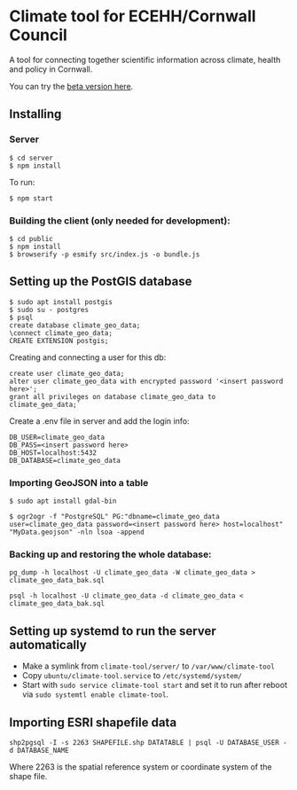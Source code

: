 # Climate tool for ECEHH/Cornwall Council

A tool for connecting together scientific information across climate, health and policy in Cornwall.

You can try the [beta version here](http://climate-tool.thentrythis.org/).
 
## Installing

### Server

    $ cd server
    $ npm install

To run:

    $ npm start

### Building the client (only needed for development):

    $ cd public
    $ npm install
	$ browserify -p esmify src/index.js -o bundle.js

## Setting up the PostGIS database

    $ sudo apt install postgis
    $ sudo su - postgres
    $ psql
    create database climate_geo_data;
    \connect climate_geo_data;
    CREATE EXTENSION postgis;

Creating and connecting a user for this db:

    create user climate_geo_data;
    alter user climate_geo_data with encrypted password '<insert password here>';
    grant all privileges on database climate_geo_data to climate_geo_data;`

Create a .env file in server and add the login info:

    DB_USER=climate_geo_data
    DB_PASS=<insert password here>
    DB_HOST=localhost:5432
    DB_DATABASE=climate_geo_data

### Importing GeoJSON into a table

    $ sudo apt install gdal-bin

    $ ogr2ogr -f "PostgreSQL" PG:"dbname=climate_geo_data user=climate_geo_data password=<insert password here> host=localhost" "MyData.geojson" -nln lsoa -append

### Backing up and restoring the whole database:

    pg_dump -h localhost -U climate_geo_data -W climate_geo_data > climate_geo_data_bak.sql

    psql -h localhost -U climate_geo_data -d climate_geo_data <  climate_geo_data_bak.sql

## Setting up systemd to run the server automatically

* Make a symlink from `climate-tool/server/` to `/var/www/climate-tool`
* Copy `ubuntu/climate-tool.service` to `/etc/systemd/system/`
* Start with `sudo service climate-tool start` and set it to run after reboot via `sudo systemtl enable climate-tool`.

## Importing ESRI shapefile data

    shp2pgsql -I -s 2263 SHAPEFILE.shp DATATABLE | psql -U DATABASE_USER -d DATABASE_NAME

Where 2263 is the spatial reference system or coordinate system of the shape file.

    
